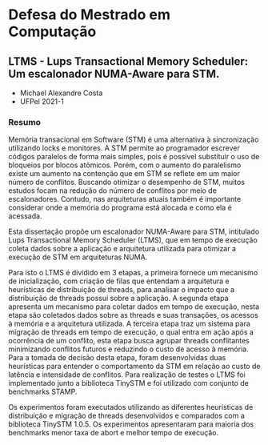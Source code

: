 # Defesa do Mestrado em Computação

## LTMS - Lups Transactional Memory Scheduler: Um escalonador NUMA-Aware para STM.

- Michael Alexandre Costa
- UFPel 2021-1

### Resumo

Memória transacional em Software (STM) é uma alternativa à sincronização utilizando locks e monitores. A STM permite ao programador escrever códigos paralelos de forma mais simples, pois é possível substituir o uso de bloqueios por blocos atômicos. Porém, com o aumento do paralelismo existe um aumento na contenção que em STM se reflete em um maior número de conflitos. Buscando otimizar o desempenho de STM, muitos estudos focam na redução do número de conflitos por meio de escalonadores. Contudo, nas arquiteturas atuais também é importante considerar onde a memória do programa está alocada e como ela é acessada.

Esta dissertação propõe um escalonador NUMA-Aware para STM, intitulado Lups Transactional Memory Scheduler (LTMS), que em tempo de execução coleta dados sobre a aplicação e arquitetura utilizada para otimizar a execução de STM em arquiteturas NUMA.

Para isto o LTMS é dividido em 3 etapas, a primeira fornece um mecanismo de inicialização, com criação de filas que entendam a arquitetura e heurísticas de distribuição de threads, para analisar o impacto que a distribuição de threads possui sobre a aplicação. A segunda etapa apresenta um mecanismo para coletar dados em tempo de execução, nesta etapa são coletados dados sobre as threads e suas transações, os acessos à memória e a arquitetura utilizada. A terceira etapa traz um sistema para migração de threads em tempo de execução, o qual entra em ação após a ocorrência de um conflito, esta etapa busca agrupar threads conflitantes minimizando conflitos futuros e reduzindo o custo de acesso à memória. Para a tomada de decisão desta etapa, foram desenvolvidas duas heurísticas para entender o comportamento da STM em relação ao custo de latência e intensidade de conflitos. Para realização de testes o LTMS foi implementado junto a biblioteca TinySTM e foi utilizado com conjunto de benchmarks STAMP.

Os experimentos foram executados utilizando as diferentes heurísticas de distribuição e migração de threads desenvolvidos e comparados com a biblioteca TinySTM 1.0.5. Os experimentos apresentaram para maioria dos benchmarks menor taxa de abort e melhor tempo de execução.

